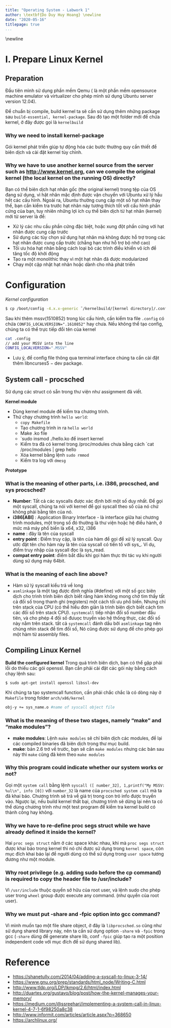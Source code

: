 ```yaml
---
title: "Operating System - Labwork 1"
author: \textbf{Do Duy Huy Hoang} \newline
date: "2020-05-16"
titlepage: true
...
```


\newline
# I. Prepare Linux Kernel

## Preparation

Đầu tiên mình sử dụng phần mềm Qemu ( là một phần mềm opensource machine emulator và virtualizer cho phép mình sử dụng Ubuntu server version 12.04).

Để chuẩn bị compile, build kernel ta sẽ cần sử dụng thêm những package sau `build-essential, kernel-package`.
Sau đó tạo một folder mới để chứa kernel, ở đây được gọi là `kernelbuild` 

### Why we need to install kernel-package

Gói kernel phát triển giúp tự động hóa các bước thường quy cần thiết để biên dịch và cài đặt kernel tùy chỉnh.

### Why we have to use another kernel source from the server such as http://www.kernel.org, can we compile the original kernel (the local kernel on the running OS) directly?

Bạn có thể biên dịch hạt nhân gốc (the original kernel) trong tệp của OS đang sử dụng, vì hật nhân mặc định được vận chuyển với Ubuntu xử lý hầu hết các cấu hình. Ngoài ra, Ubuntu thường cung cấp một số hạt nhân thay thế, bạn cần kiểm tra trước hạt nhân này tương thích tốt với cấu hình phần cứng của bạn, tuy nhiên những lợi ích cụ thể biên dịch từ hạt nhân (kernel) mới từ server là để:

- Xử lý các nhu cầu phần cứng đặc biệt, hoặc xung đột phần cứng với hạt nhân được cung cấp trước
- Sử dụng các tùy chọn sử dụng hạt nhân mà không được hỗ trợ trong các hạt nhân được cung cấp trước (chẳng hạn như hỗ trợ bộ nhớ cao)
- Tối ưu hóa hạt nhân bằng cách loại bỏ các trình điều khiển vô ích để tăng tốc độ khởi động
- Tạo ra một monolithic thay vì một hạt nhân đã được modularized
- Chạy một cập nhật hạt nhân hoặc dành cho nhà phát triển

# Configuration
*Kernel configuration*
```bash
$ cp /boot/config -4.x.x-generic ˜/kernelbuild/[kernel directory]/.config
```

Sau khi thêm mssv(1510852) trong lúc cấu hình, cần kiểm tra file `.config` có chứa `CONFIG_LOCALVERSION=".1610852"` hay chưa.
Nếu không thể tạo config, chúng ta có thể trực tiếp đổi tên của kernel

```bash
cat .config
// add your MSSV into the line
CONFIG_LOCALVERSION=".MSSV"
```
* Lưu ý, để config file thông qua terminal interface chúng ta cần cài đặt thêm libncurses5 − dev package.


## System call - procsched

Sử dụng các struct có sẵn trong thư viện như assignment đã viết.

**Kernel module**

* Dùng kernel module để kiểm tra chương trình.
* Thử chạy chương trình `hello world`:
  * `copy Makefile`
  * Tạo chương trình in ra `hello world`
  * Make .ko file
  * `sudo insmod ./hello.ko để insert kernel
  * Kiểm tra đã có kernel trong /proc/modules chưa bằng cách `cat /proc/modules | grep hello
  * Xóa kernel bằng lệnh `sudo rmmod`
  * Kiểm tra log với `dmesg`

**Prototype**

### What is the meaning of other parts, i.e. i386, procsched, and sys procsched?

- **Number**: Tất cả các syscalls được xác định bởi một số duy nhất. Để gọi một syscall, 
chúng ta nói với kernel để gọi syscall theo số của nó chứ không phải bằng tên của nó.
- **i386[ABI]** : Application Binary Interface - là interface giữa hai chương trình modules, một trong số
đó thường là thư viện hoặc hệ điều hành, ở mức mã máy phổ biến là x64, x32, i386
- **name** : đây là tên của syscall
- **entry point** : Điểm truy cập, là tên của hàm để gọi để xử lý syscall. Quy ước đặt tên cho
hàm này là tên của syscall có tiền tố với sys_. Ví dụ, điểm truy nhập của syscall đọc là sys_read.
- **compat entry point**: điểm bắt đầu khi gọi hàm thực thi tác vụ khi người dùng sử dụng máy 64bit.

### What is the meaning of each line above?

- Hàm sử lý syscall kiểu trả về long 
- `asmlinkage` là một tag được định nghĩa (#define) với một số gcc biên dịch cho trình trình biên dịch biết rằng hàm không mong chờ tìm thấy tất cả đối số trong thanh ghi (registers) một cách tối ưu phổ biến. Nhưng chỉ trên stack của CPU (có thể hiểu đơn giản là trình biên dịch biết cách tìm các đối số trên stack CPU). `systemcall` tiếp nhận đối số number đầu tiên, và cho phép 4 đối số đưuọc truyền vào hệ thống thực, các đối số này nằm trên stack. tất cả `systemcall` đánh dấu bởi `asmlinkage` tag nên chúng nhìn stack để tìm đối số, Nó cũng được sử dụng để cho phép gọi một hàm từ assembly files.


## Compiling Linux Kernel

**Build the configured kernel**
Trong quá trình biên dịch, bạn có thể gặp phải lỗi do thiếu các gói openssl. Bạn cần phải cài đặt các gói này bằng cách chạy lệnh sau:
```bash
$ sudo apt-get install openssl libssl-dev
```
Khi chúng ta tạo systemcall function, cần phải chắc chắc là có dòng này ở `Makefile` trong folder `arch/x86/kernel` 

```bash
obj-y += sys_name.o #name of syscall object file 
```

### What is the meaning of these two stages, namely “make” and “make modules”?
- **make modules**: Lệnh `make modules` sẽ chỉ biên dịch các modules, để lại các compiled binaries đã biên dịch trong thư mục build. 
- **make**: bản 2.6 trở về trước, bạn sẽ cần `make modules` nhưng các bản sau này thì `make` cũng đã kèm theo `make modules`

### Why this program could indicate whether our system works or not?

Gọi một `system call` bằng lệnh `syscall ([ number_32], 1,printf("My MSSV: %ul\n", info [0])` với `number_32` là name của `procsched system call` mà ta đã khai báo. Chương trình sẽ trả về giá trị trong con trỏ info được truyền vào. Ngược lại, nếu build kernel thất bại, chương trình sẽ dừng lại nên ta có thể dùng chương trình như một test program để kiểm tra kernel build có thành công hay không.

### Why we have to re-define proc segs struct while we have already defined it inside the kernel?

Hai `proc segs struct` nằm ở các space khác nhau, khi mà `proc segs struct` được khai báo trong kernel thì nó chỉ được sử dụng trong `kernel space`, còn mục đích khai báo lại để người dùng có thể sử dụng trong `user space` tương đương như một module.

### Why root privilege (e.g. adding sudo before the cp command) is required to copy the header file to /usr/include?

Vì `/usr/include` thuộc quyền sở hữu của root user, và lệnh sudo cho phép user trong `wheel` group được execute any command. (như quyền của root user).

### Why we must put -share and -fpic option into gcc command?

Vì mình muốn tạo một file share object, ở đây là `libprocsched.so` cũng như sử dụng shared library này, nên ta cần sử dụng option `-share` và `-fpic` trong gcc (`-share` dùng để generate share lib, conf `-fpic` giúp tạo ra một position independent code với mục đích để sử dụng shared lib).


# Reference 
* https://shanetully.com/2014/04/adding-a-syscall-to-linux-3-14/
* https://www.gnu.org/prep/standards/html_node/Writing-C.html
* http://www.tldp.org/LDP/lkmpg/2.6/html/index.html
* http://duartes.org/gustavo/blog/post/how-the-kernel-manages-your-memory/
* https://medium.com/@ssreehari/implementing-a-system-call-in-linux-kernel-4-7-1-6f98250a8c38
* http://www.informit.com/articles/article.aspx?p=368650
* https://archlinux.org/ 
